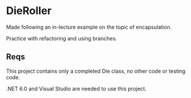 # DieRoller
Made following an in-lecture example on the topic of encapsulation.

Practice with refactoring and using branches.

## Reqs
This project contains only a completed Die class, no other code or testing code.

.NET 6.0 and Visual Studio are needed to use this project.
